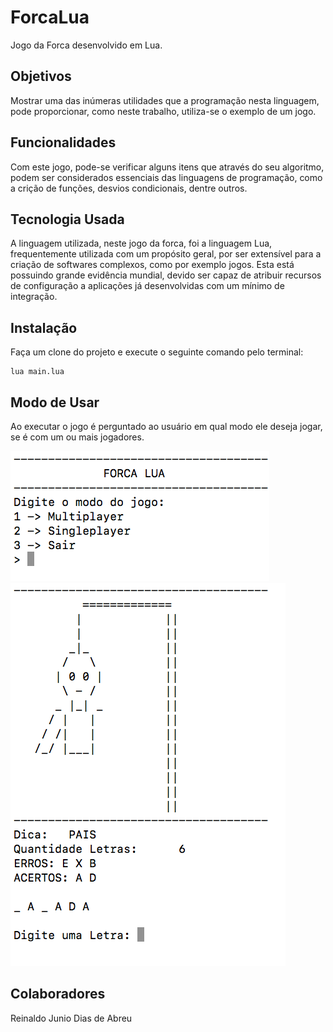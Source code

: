 # ForcaLua
Jogo da Forca desenvolvido em Lua.

## Objetivos
Mostrar uma das inúmeras utilidades que a programação nesta linguagem, pode proporcionar, como neste trabalho, utiliza-se o exemplo de um jogo.

## Funcionalidades
Com este jogo, pode-se verificar alguns itens que através do seu algoritmo, podem ser considerados essenciais das linguagens de programação, como a crição de funções, desvios condicionais, dentre outros.

## Tecnologia Usada
A linguagem utilizada, neste jogo da forca, foi a linguagem Lua, frequentemente utilizada com um propósito geral, por ser extensível para a criação de softwares complexos, como por exemplo jogos. Esta está possuindo grande evidência mundial, devido ser capaz de atribuir recursos  de configuração a aplicações já desenvolvidas com um mínimo de integração.

## Instalação
Faça um clone do projeto e execute o seguinte comando pelo terminal: 
```
lua main.lua
```

## Modo de Usar
Ao executar o jogo é perguntado ao usuário em qual modo ele deseja jogar, se é com um ou mais jogadores. 

![](screen/menu.png)
![](screen/game.png)

## Colaboradores

Reinaldo Junio Dias de Abreu